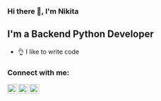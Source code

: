 ### Hi there 👋, I'm Nikita  

## I'm a Backend Python Developer
- 👌 I like to write code  

 ### Connect with me:
[<img align="left" alt="NikitaIonkin | Google" width="22px" src="https://cdn.jsdelivr.net/npm/simple-icons@v3/icons/google.svg" />][Google]
[<img align="left" alt="NikitaIonkin | Telegram" width="22px" src="https://cdn.jsdelivr.net/npm/simple-icons@v3/icons/telegram.svg" />][Telegram]
[<img align="left" alt="NikitaIonkin | Instagram" width="22px" src="https://cdn.jsdelivr.net/npm/simple-icons@v3/icons/instagram.svg" />][instagram]  


[Google]: <pythonbyforza@gmail.com>
[Telegram]: https://tlgg.ru/forza111
[instagram]: https://www.instagram.com/forza111/

